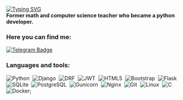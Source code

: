 [![Typing SVG](https://readme-typing-svg.herokuapp.com?pause=1000&center=True&color=0088cc&font=Ultra&size=25&lines=Hi+there%2C+I'm+Grisha+👋🏻)](https://git.io/typing-svg)  
**Former math and computer science teacher who became a python developer.**

### Here you can find me:

<div>
    <a href="https://t.me/gringo1314">
        <img src="https://img.shields.io/badge/Telegram-0088cc?style=flat&logo=telegram&logoColor=white"
        alt="Telegram Badge"/>
    </a>
</div>

### Languages and tools:
<div>
    <img src="https://img.shields.io/badge/python-3670A0?style=flat&logo=python&logoColor=ffdd54" title="Python" alt="Python"/>&nbsp;
    <img src="https://img.shields.io/badge/django-%23092E20.svg?style=flat&logo=django&logoColor=white" title="Django" alt="Django"/>&nbsp;
    <img src="https://img.shields.io/badge/django-REST-ff1709?style=flat&logo=django&logoColor=white&color=ff1709&labelColor=gray" title="DRF" alt="DRF"/>&nbsp;
    <img src="https://img.shields.io/badge/JWT-black?style=flat&logo=JSON%20web%20tokens" title="JWT" alt="JWT"/>&nbsp;
    <img src="https://img.shields.io/badge/HTML5-%23E34F26.svg?style=flat&logo=html5&logoColor=white" title="HTML5" alt="HTML5"/>&nbsp;
    <img src="https://img.shields.io/badge/Bootstrap-%23563D7C.svg?style=flat&logo=bootstrap&logoColor=white" title="Bootstrap" alt="Bootstrap"/>&nbsp;
    <img src="https://img.shields.io/badge/Flask-%23000.svg?style=flat&logo=flask&logoColor=white" title="Flask" alt="Flask"/>&nbsp;
    <img src="https://img.shields.io/badge/SQLite-%2307405e.svg?style=flat&logo=sqlite&logoColor=white" title="SQLite" alt="SQLite"/>&nbsp;
    <img src="https://img.shields.io/badge/PostgreSQL-%23316192.svg?style=flat&logo=postgresql&logoColor=white" title="PostgreSQL" alt="PostgreSQL"/>&nbsp;
    <img src="https://img.shields.io/badge/gunicorn-%298729.svg?style=flat&logo=gunicorn&logoColor=white" title="Gunicorn" alt="Gunicorn"/>&nbsp;
    <img src="https://img.shields.io/badge/NGINX-%23009639.svg?style=flat&logo=nginx&logoColor=white" title="Nginx" alt="Nginx"/>&nbsp;
    <img src="https://img.shields.io/badge/git-%23F05033.svg?style=flat&logo=git&logoColor=white" title="Git" alt="Git"/>&nbsp;
    <img src="https://img.shields.io/badge/Linux-FCC624?style=flat&logo=linux&logoColor=black" title="Linux" alt="Linux"/>&nbsp;
    <img src="https://img.shields.io/badge/-%2300599C.svg?style=flat&logo=c&logoColor=white" title="C" alt="C"/>&nbsp;
    <img src="https://img.shields.io/badge/Docker-2496ED?style=flat&logo=docker&logoColor=white" title="Docker" alt="Docker"/>;

</div>

<!-- ### My stats:
[![GitHub Streak](http://github-readme-streak-stats.herokuapp.com?user=TIoJIuHa&theme=tokyonight&background=000000)](https://git.io/streak-stats)  
[![Top Langs](https://github-readme-stats-tiojiuha.vercel.app//api/top-langs/?username=TIoJIuHa&layout=compact&theme=tokyonight)](https://github.com/anuraghazra/github-readme-stats) -->
